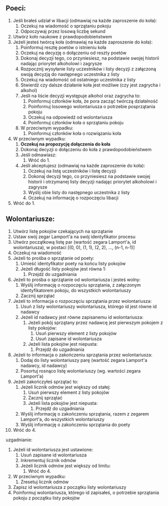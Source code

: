 ## Poeci:

1. Jeśli brałeś udział w libacji (odmawiaj na każde zaproszenie do koła):
    1. Oczekuj na wiadomość o sprzątaniu pokoju
    2. Odpoczywaj przez losową liczbę sekund
2. Utwórz koło naukowe z prawdopodobieństwem
3. Jeżeli jesteś twórcą koła (odmawiaj na każde zaproszenie do koła):
    1. Poinformuj resztę poetów o istnieniu koła
    2. Oczekuj na decyzję o dołączeniu od reszty poetów
    3. Dokonaj decyzji tego, co przyniesiesz, na podstawie swojej historii nadając priorytet alkoholowi i zagrysze
    4. Rozpocznij wysyłanie listy uczestników i listy decyzji z załączoną swoją decyzją do następnego uczestnika z listy
    5. Oczekuj na wiadomość od ostatniego uczestnika z listy
    6. Stwierdź czy dalsze działanie koła jest możliwe (czy jest zagrycha i alkohol)
    7. Jeśli na liście decyzji występuje alkohol oraz zagrycha to:
        1. Poinformuj członków koła, że pora zacząć twórczą działalność
        2. Poinformuj losowego wolontariusza o potrzebie posprzątania pokoju
        3. Oczekuj na odpowiedź od wolontariusza
        4. Poinformuj członków koła o sprzątaniu pokoju
    8. W przeciwnym wypadku:
        1. Poinformuj członków koła o rozwiązaniu koła
4. W przeciwnym wypadku:
    1. **Oczekuj na propozycję dołączenia do koła**
    2. Dokonaj decyzji o dołączeniu do koła z prawdopodobieństwem
    3. Jeśli odmawiasz:
        1. Wróć do 1.
    4. Jeśli akceptujesz (odmawiaj na każde zaproszenie do koła):
        1. Oczekuj na listę uczestników i listę decyzji
        2. Dokonaj decyzji tego, co przyniesiesz na podstawie swojej historii i otrzymanej listy decyzji nadając
           priorytet alkoholowi i zagrysze
        3. Wyślij obie listy do następnego uczestnika z listy
        4. Oczekuj na informację o rozpoczęciu libacji
5. Wróć do 1.

<div style="page-break-before: always;"></div>

## Wolontariusze:

1. Utwórz listę pokojów czekających na sprzątanie
2. Ustaw swój zegar Lamport'a na swój identyfikator procesu
3. Utwórz początkową listę par (wartość zegara Lamport'a, id wolontariusza),
   w postaci [(0, 0), (1, 1), (2, 2), ..., (n-1, n-1)]
4. Oczekuj na wiadomość
5. Jeżeli to prośba o sprzątanie od poety:
    1. Umieść identyfikator poety na końcu listy pokojów
    2. Jeżeli długość listy pokojów jest równa 1:
        1. Przejdź do uzgadniania
8. Jeżeli to prośba o sprzątanie od wolontariusza i jesteś wolny:
    1. Wyślij informację o rozpoczęciu sprzątania,
       z załączonym identyfikatorem pokoju,
       do wszystkich wolontariuszy
    2. Zacznij sprzątać
6. Jeżeli to informacja o rozpoczęciu sprzątania przez wolontariusza:
    1. Usuń z listy wolontariuszy wolontariusza,
       którego id jest równe id nadawcy
    2. Jeżeli id nadawcy jest równe zapisanemu id wolontariusza:
        1. Jeżeli pokój sprzątany przez nadawcę jest pierwszym pokojem z listy pokojów:
            1. Usuń pierwszy element z listy pokojów
            2. Usuń zapisane id wolontariusza
        2. Jeżeli lista pokojów jest niepusta:
            1. Przejdź do uzgadniania
7. Jeżeli to informacja o zakończeniu sprzątania przez wolontariusza:
    1. Dodaj do listy wolontariuszy parę
       (wartość zegara Lamport'a nadawcy, id nadawcy)
    2. Posortuj rosnąco listę wolontariuszy (wg. wartości zegara Lamport'a)
9. Jeżeli zakończyłeś sprzątać to:
    1. Jeżeli licznik odmów jest większy od stałej:
        1. Usuń pierwszy element z listy pokojów
        2. Zacznij sprzątać
        3. Jeżeli lista pokojów jest niepusta:
            1. Przejdź do uzgadniania
    2. Wyślij informację o zakończeniu sprzątania,
       razem z zegarem Lamport'a,
       do wszystkich wolontariuszy
    3. Wyślij informację o zakończeniu sprzątania do poety
10. Wróć do 4.

uzgadnianie:

1. Jeżeli id wolontariusza jest ustawione:
    1. Usuń zapisane id wolontariusza
    2. Inkrementuj licznik odmów
    3. Jeżeli licznik odmów jest większy od limitu:
        1. Wróć do 4.
2. W przeciwnym wypadku:
    1. Zresetuj licznik odmów
3. Zapisz id wolontariusza z początku listy wolontariuszy
4. Poinformuj wolontariusza,
   którego id zapisałeś,
   o potrzebie sprzątania pokoju z początku listy pokojów